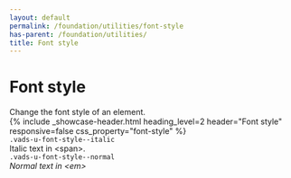 ```yaml
---
layout: default
permalink: /foundation/utilities/font-style
has-parent: /foundation/utilities/
title: Font style
---
```


# Font style

<div class="va-introtext" markdown="1">
Change the font style of an element.
</div>

<div class="site-showcase">
{%
  include _showcase-header.html
  heading_level=2
  header="Font style"
  responsive=false
  css_property="font-style"
%}
  <div class="vads-grid-row vads-u-flex-direction--column">
    <div class="site-showcase__col vads-grid-row vads-u-align-items--flex-start vads-u-border--0">
      <div class="vads-grid-col-12 tablet:vads-grid-col-6">
          <code class="code">.vads-u-font-style--italic</code>
      </div>
      <div class="vads-grid-col-12 tablet:vads-grid-col-6">
        <span class="vads-u-font-style--italic">Italic text in &lt;span>. </span>
      </div>
    </div>
    <div class="site-showcase__col vads-grid-row vads-u-align-items--flex-start">
      <div class="vads-grid-col-12 tablet:vads-grid-col-6">
          <code class="code">.vads-u-font-style--normal</code>
      </div>
      <div class="vads-grid-col-12 tablet:vads-grid-col-6">
        <em class="vads-u-font-style--normal">Normal text in &lt;em> </em>
      </div>
    </div>
  </div>
</div>